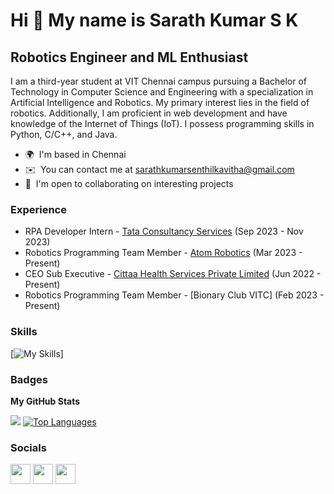 Hi 👋 My name is Sarath Kumar S K
===================================

Robotics Engineer and ML Enthusiast
-----------------------------------

I am a third-year student at VIT Chennai campus pursuing a Bachelor of Technology in Computer Science and Engineering with a specialization in Artificial Intelligence and Robotics. My primary interest lies in the field of robotics. Additionally, I am proficient in web development and have knowledge of the Internet of Things (IoT). I possess programming skills in Python, C/C++, and Java.

* 🌍  I'm based in Chennai
* ✉️  You can contact me at [sarathkumarsenthilkavitha@gmail.com](mailto:sarathkumarsenthilkavitha@gmail.com)
* 🤝  I'm open to collaborating on interesting projects

### Experience

* RPA Developer Intern - [Tata Consultancy Services](https://www.tcs.com/) (Sep 2023 - Nov 2023)
* Robotics Programming Team Member - [Atom Robotics](https://atomrobotics.github.io/) (Mar 2023 - Present)
* CEO Sub Executive - [Cittaa Health Services Private Limited](https://cittaa.in/) (Jun 2022 - Present)
* Robotics Programming Team Member - [Bionary Club VITC] (Feb 2023 - Present)

### Skills

[![My Skills](https://skillicons.dev/icons?i=java,figma,mysql,gcp,firebase,django,spring,postman,mongodb,git,github,linux,c,cpp,py,js,pytorch,tensorflow,unity,sqlite,selenium)]

### Badges

<b>My GitHub Stats</b>

<p>
<!-- <a href="https://github.com/SKSK052003"><img src="https://github-readme-stats.vercel.app/api?username=SKSK052003&show_icons=true&hide=&count_private=true&title_color=0891b2&text_color=ffffff&icon_color=0891b2&bg_color=1c1917&hide_border=true&show_icons=true" alt="Sarath's GitHub stats" /></a> -->
<a href="https://github.com/SKSK052003"><img src="https://github-readme-streak-stats.herokuapp.com/?user=SKSK052003&stroke=ffffff&background=1c1917&ring=0891b2&fire=0891b2&currStreakNum=ffffff&currStreakLabel=0891b2&sideNums=ffffff&sideLabels=ffffff&dates=ffffff&hide_border=true" /></a>
<a href="https://github.com/SKSK052003" align="left"><img src="https://github-readme-stats.vercel.app/api/top-langs/?username=SKSK052003&langs_count=8&title_color=0891b2&text_color=ffffff&icon_color=0891b2&bg_color=1c1917&hide_border=true&locale=en&custom_title=Top%20%Languages&layout=compact" alt="Top Languages" /></a>
</p>

### Socials

<p align="left"> <a href="https://github.com/SKSK052003" target="_blank" rel="noreferrer"><img src="https://raw.githubusercontent.com/danielcranney/readme-generator/main/public/icons/socials/github-dark.svg" width="32" height="32" /></a>  <a href="https://www.instagram.com/___sksk__05___/" target="_blank" rel="noreferrer"><img src="https://raw.githubusercontent.com/danielcranney/readme-generator/main/public/icons/socials/instagram.svg" width="32" height="32" /></a> <a href="https://www.linkedin.com/in/sarath-kumar-sk/" target="_blank" rel="noreferrer"><img src="https://raw.githubusercontent.com/danielcranney/readme-generator/main/public/icons/socials/linkedin.svg" width="32" height="32" /></a></p>
